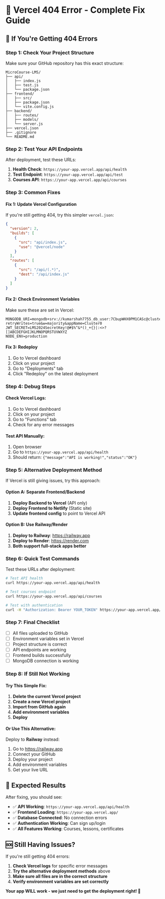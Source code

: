 # 🔧 Vercel 404 Error - Complete Fix Guide

## 🚨 **If You're Getting 404 Errors**

### **Step 1: Check Your Project Structure**

Make sure your GitHub repository has this exact structure:

```
MicroCourse-LMS/
├── api/
│   ├── index.js
│   ├── test.js
│   └── package.json
├── frontend/
│   ├── src/
│   ├── package.json
│   └── vite.config.js
├── backend/
│   ├── routes/
│   ├── models/
│   └── server.js
├── vercel.json
├── .gitignore
└── README.md
```

### **Step 2: Test Your API Endpoints**

After deployment, test these URLs:

1. **Health Check**: `https://your-app.vercel.app/api/health`
2. **Test Endpoint**: `https://your-app.vercel.app/api/test`
3. **Courses API**: `https://your-app.vercel.app/api/courses`

### **Step 3: Common Fixes**

#### **Fix 1: Update Vercel Configuration**

If you're still getting 404, try this simpler `vercel.json`:

```json
{
  "version": 2,
  "builds": [
    {
      "src": "api/index.js",
      "use": "@vercel/node"
    }
  ],
  "routes": [
    {
      "src": "/api/(.*)",
      "dest": "/api/index.js"
    }
  ]
}
```

#### **Fix 2: Check Environment Variables**

Make sure these are set in Vercel:

```
MONGODB_URI=mongodb+srv://kumarshah7755_db_user:7CbupWHX0PM1CASc@cluster0.4ql28ug.mongodb.net/microcourse?retryWrites=true&w=majority&appName=Cluster0
JWT_SECRET=LMS2024SecretKey!@#$%^&*()_+{}|:<>?[]ABCDEFGHIJKLMNOPQRSTUVWXYZ
NODE_ENV=production
```

#### **Fix 3: Redeploy**

1. Go to Vercel dashboard
2. Click on your project
3. Go to "Deployments" tab
4. Click "Redeploy" on the latest deployment

### **Step 4: Debug Steps**

#### **Check Vercel Logs:**
1. Go to Vercel dashboard
2. Click on your project
3. Go to "Functions" tab
4. Check for any error messages

#### **Test API Manually:**
1. Open browser
2. Go to `https://your-app.vercel.app/api/health`
3. Should return: `{"message":"API is working!","status":"OK"}`

### **Step 5: Alternative Deployment Method**

If Vercel is still giving issues, try this approach:

#### **Option A: Separate Frontend/Backend**

1. **Deploy Backend to Vercel** (API only)
2. **Deploy Frontend to Netlify** (Static site)
3. **Update frontend config** to point to Vercel API

#### **Option B: Use Railway/Render**

1. **Deploy to Railway**: https://railway.app
2. **Deploy to Render**: https://render.com
3. **Both support full-stack apps better**

### **Step 6: Quick Test Commands**

Test these URLs after deployment:

```bash
# Test API health
curl https://your-app.vercel.app/api/health

# Test courses endpoint
curl https://your-app.vercel.app/api/courses

# Test with authentication
curl -H "Authorization: Bearer YOUR_TOKEN" https://your-app.vercel.app/api/progress
```

### **Step 7: Final Checklist**

- [ ] All files uploaded to GitHub
- [ ] Environment variables set in Vercel
- [ ] Project structure is correct
- [ ] API endpoints are working
- [ ] Frontend builds successfully
- [ ] MongoDB connection is working

### **Step 8: If Still Not Working**

#### **Try This Simple Fix:**

1. **Delete the current Vercel project**
2. **Create a new Vercel project**
3. **Import from GitHub again**
4. **Add environment variables**
5. **Deploy**

#### **Or Use This Alternative:**

Deploy to **Railway** instead:
1. Go to https://railway.app
2. Connect your GitHub
3. Deploy your project
4. Add environment variables
5. Get your live URL

## 🎯 **Expected Results**

After fixing, you should see:

- ✅ **API Working**: `https://your-app.vercel.app/api/health`
- ✅ **Frontend Loading**: `https://your-app.vercel.app/`
- ✅ **Database Connected**: No connection errors
- ✅ **Authentication Working**: Can sign up/login
- ✅ **All Features Working**: Courses, lessons, certificates

## 🆘 **Still Having Issues?**

If you're still getting 404 errors:

1. **Check Vercel logs** for specific error messages
2. **Try the alternative deployment methods** above
3. **Make sure all files are in the correct structure**
4. **Verify environment variables are set correctly**

**Your app WILL work - we just need to get the deployment right! 🚀**
